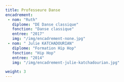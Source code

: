 ```yaml
---
title: Professeure Danse
encadrement:
 - nom: "Ruth"
   diplome: "DE Danse classique"
   fonction: "Danse classique"
   entree: "2017"
   img: "/img/encadrement-none.jpg"
 - nom: " Julie KATCHADOURIAN"
   diplome: "Formation Hip Hop"
   fonction: "Hip Hop"
   entree: "2014"
   img: "/img/encadrement-julie-katchadourian.jpg"

weight: 3
---
```

